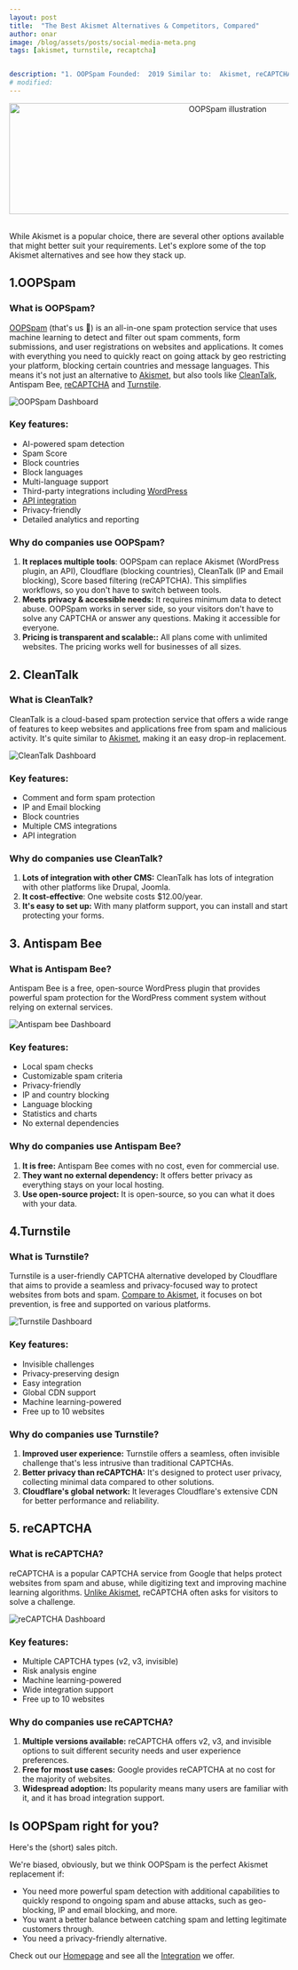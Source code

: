 ```yaml
---
layout: post
title:  "The Best Akismet Alternatives & Competitors, Compared"
author: onar
image: /blog/assets/posts/social-media-meta.png
tags: [akismet, turnstile, recaptcha]


description: "1. OOPSpam Founded:  2019 Similar to:  Akismet, reCAPTCHA. CleanTalk Typical users:  Developers and security teams Typical customers:  Mid-size B2B/B2C companies…"
# modified: 
---
```

<center>
<img loading="lazy" width="772" style="height: 200px;object-fit: cover;" alt="OOPSpam illustration" src="/blog/assets/ways-to-stop-spam.png">
</center>
<br/>

While Akismet is a popular choice, there are several other options available that might better suit your requirements. Let's explore some of the top Akismet alternatives and see how they stack up.

## 1.OOPSpam

### What is OOPSpam?

[OOPSpam](https://www.oopspam.com/) (that's us 👋) is an all-in-one spam protection service that uses machine learning to detect and filter out spam comments, form submissions, and user registrations on websites and applications. It comes with everything you need to quickly  react on going attack by geo restricting your platform, blocking certain countries and message languages. This means it's not just an alternative to [Akismet](https://www.oopspam.com/akismet-alternative#quick-comparison), but also tools like [CleanTalk](https://www.oopspam.com/cleantalk-alternative), Antispam Bee, [reCAPTCHA](https://www.oopspam.com/recaptcha-alternative) and [Turnstile](https://www.oopspam.com/turnstile-alternative).

![OOPSpam Dashboard](/blog/assets/posts/netcore/apikey-dashboard.png "OOPSpam Dashboard")

### Key features:

- AI-powered spam detection
- Spam Score
- Block countries
- Block languages
- Multi-language support
- Third-party integrations including [WordPress](https://www.oopspam.com/wordpress)
- [API integration](https://www.oopspam.com/docs/#introduction)
- Privacy-friendly
- Detailed analytics and reporting

### Why do companies use OOPSpam?

1. **It replaces multiple tools**: OOPSpam can replace Akismet (WordPress plugin, an API), Cloudflare (blocking countries), CleanTalk (IP and Email blocking), Score based filtering (reCAPTCHA). This simplifies workflows, so you don't have to switch between tools.
2. **Meets privacy & accessible needs:** It requires minimum data to detect abuse. OOPSpam works in server side, so your visitors don't have to solve any CAPTCHA or answer any questions. Making it accessible for everyone.
3. **Pricing is transparent and scalable::** All plans come with unlimited websites. The pricing works well for businesses of all sizes.

## 2. CleanTalk

### What is CleanTalk?

CleanTalk is a cloud-based spam protection service that offers a wide range of features to keep websites and applications free from spam and malicious activity. It's quite similar to [Akismet](https://www.oopspam.com/compare/akismet-vs-cleantalk), making it an easy drop-in replacement.

![CleanTalk Dashboard](/blog/assets/posts/akismet-alt/cleantalk-dashboard.png "CleanTalk Dashboard")

### Key features:

- Comment and form spam protection
- IP and Email blocking
- Block countries
- Multiple CMS integrations
- API integration

### Why do companies use CleanTalk?

1. **Lots of integration with other CMS:** CleanTalk has lots of integration with other platforms like Drupal, Joomla.
2. **It cost-effective**: One website costs $12.00/year.
3. **It's easy to set up:** With many platform support, you can install and start protecting your forms.

## 3. Antispam Bee

### What is Antispam Bee?
    
Antispam Bee is a free, open-source WordPress plugin that provides powerful spam protection for the WordPress comment system without relying on external services.

![Antispam bee Dashboard](/blog/assets/posts/akismet-alt/antispam-bee.png "Antispam bee Dashboard")

### Key features:

- Local spam checks
- Customizable spam criteria
- Privacy-friendly
- IP and country blocking
- Language blocking
- Statistics and charts
- No external dependencies

### Why do companies use Antispam Bee?

1. **It is free:** Antispam Bee comes with no cost, even for commercial use.
2. **They want no external dependency:** It offers better privacy as everything stays on your local hosting. 
3. **Use open-source project:** It is open-source, so you can what it does with your data.

## 4.Turnstile

### What is Turnstile?

Turnstile is a user-friendly CAPTCHA alternative developed by Cloudflare that aims to provide a seamless and privacy-focused way to protect websites from bots and spam. [Compare to Akismet](https://www.oopspam.com/compare/turnstile-vs-akismet), it focuses on bot prevention, is free and supported on various platforms.

![Turnstile Dashboard](/blog/assets/posts/akismet-alt/turnstile.webp "Turnstile Dashboard")

### Key features:

- Invisible challenges
- Privacy-preserving design
- Easy integration
- Global CDN support
- Machine learning-powered
- Free up to 10 websites

### Why do companies use Turnstile?

1. **Improved user experience:** Turnstile offers a seamless, often invisible challenge that's less intrusive than traditional CAPTCHAs.
2. **Better privacy than reCAPTCHA:** It's designed to protect user privacy, collecting minimal data compared to other solutions.
3. **Cloudflare's global network:** It leverages Cloudflare's extensive CDN for better performance and reliability.

## 5. reCAPTCHA

### What is reCAPTCHA?

reCAPTCHA is a popular CAPTCHA service from Google that helps protect websites from spam and abuse, while digitizing text and improving machine learning algorithms. [Unlike Akismet](https://www.oopspam.com/compare/recaptcha-vs-akismet), reCAPTCHA often asks for visitors to solve a challenge.

![reCAPTCHA Dashboard](/blog/assets/posts/akismet-alt/recaptcha.webp "reCAPTCHA Dashboard")

### Key features:

- Multiple CAPTCHA types (v2, v3, invisible)
- Risk analysis engine
- Machine learning-powered
- Wide integration support
- Free up to 10 websites

### Why do companies use reCAPTCHA?

1. **Multiple versions available:** reCAPTCHA offers v2, v3, and invisible options to suit different security needs and user experience preferences.
2. **Free for most use cases:** Google provides reCAPTCHA at no cost for the majority of websites.
3. **Widespread adoption:** Its popularity means many users are familiar with it, and it has broad integration support.

## Is OOPSpam right for you?

Here's the (short) sales pitch.

We're biased, obviously, but we think OOPSpam is the perfect Akismet replacement if:

- You need more powerful spam detection with additional capabilities to quickly respond to ongoing spam and abuse attacks, such as geo-blocking, IP and email blocking, and more.
- You want a better balance between catching spam and letting legitimate customers through.
- You need a privacy-friendly alternative.

Check out our [Homepage](https://www.oopspam.com/) and see all the [Integration](https://www.oopspam.com/integrations/) we offer.